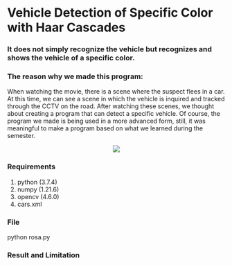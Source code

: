 # Vehicle Detection of Specific Color with Haar Cascades

### It does not simply recognize the vehicle but recognizes and shows the vehicle of a specific color.

### The reason why we made this program:
When watching the movie, there is a scene where the suspect flees in a car.
At this time, we can see a scene in which the vehicle is inquired and tracked through the CCTV on the road.
After watching these scenes, we thought about creating a program that can detect a specific vehicle.
Of course, the program we made is being used in a more advanced form, still, it was meaningful to make a program based on what we learned during the semester.
  
  
  <p align="center">
  <img src="https://user-images.githubusercontent.com/113006871/207214107-f4a80428-99e4-481b-8cf1-b80df2b19dd9.gif">
  </p>



### Requirements
1. python (3.7.4)
2. numpy (1.21.6)
3. opencv (4.6.0)
4. cars.xml

### File
python rosa.py


### Result and Limitation

